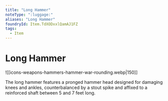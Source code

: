 ```yaml
---
title: "Long Hammer"
noteType: ":luggage:"
aliases: "Long Hammer"
foundryId: Item.TdXODxxlQamAJ1FZ
tags:
  - Item
---
```


# Long Hammer
![[icons-weapons-hammers-hammer-war-rounding.webp|150]]

The long hammer features a pronged hammer head designed for damaging knees and ankles, counterbalanced by a stout spike and affixed to a reinforced shaft between 5 and 7 feet long.
